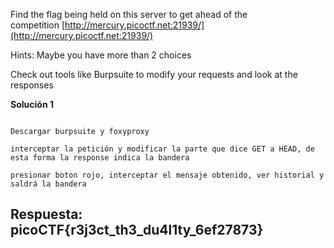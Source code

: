 

Find the flag being held on this server to get ahead of the competition [http://mercury.picoctf.net:21939/](http://mercury.picoctf.net:21939/)


Hints:
Maybe you have more than 2 choices

Check out tools like Burpsuite to modify your requests and look at the responses



**Solución 1**

```

Descargar burpsuite y foxyproxy 

interceptar la petición y modificar la parte que dice GET a HEAD, de esta forma la response indica la bandera

presionar boton rojo, interceptar el mensaje obtenido, ver historial y saldrá la bandera

```


## Respuesta: **picoCTF{r3j3ct_th3_du4l1ty_6ef27873}**



